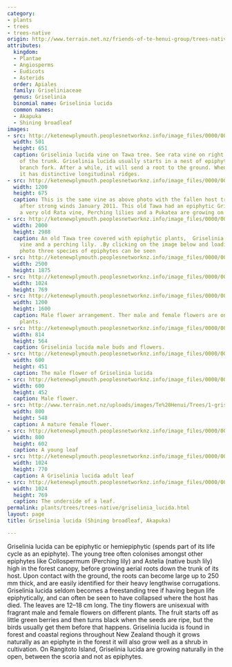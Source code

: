 ```yaml
---
category:
- plants
- trees
- trees-native
origin: http://www.terrain.net.nz/friends-of-te-henui-group/trees-native-botanical-names-g-to-l/akapuka-griselinia-lucida.html
attributes:
  kingdom:
  - Plantae
  - Angiosperms
  - Eudicots
  - Asterids
  order: Apiales
  family: Griseliniaceae
  genus: Griselinia
  binomial name: Griselinia lucida
  common names:
  - Akapuka
  - Shining broadleaf
images:
- src: http://ketenewplymouth.peoplesnetworknz.info/image_files/0000/0000/3688/Griselinia_lucida_vine_on_Tawa_tree__Te_Henui_Walkway_19-10-2009_9-33-31_p.m..jpg
  width: 501
  height: 651
  caption: Griselinia lucida vine on Tawa tree. See rata vine on right side bottom
    of the trunk. Griselinia lucida usually starts in a nest of epiphytes or in a
    branch fork. After a while, it will send a root to the ground. When developed
    it has distinctive longitudinal ridges.
- src: http://ketenewplymouth.peoplesnetworknz.info/image_files/0000/0001/6469/A_fallen_tree_with_Griselinia_lucida_vine.JPG
  width: 1200
  height: 675
  caption: This is the same vine as above photo with the fallen host tree which collapsed
    after strong winds January 2011. This old Tawa had an epiphytic Grisellinia crown,
    a very old Rata vine, Perching lilies and a Pukatea are growing on it.
- src: http://ketenewplymouth.peoplesnetworknz.info/image_files/0000/0000/3703/Griselinia_lucida__on_top_of_Tawa_tree.jpg
  width: 2000
  height: 2988
  caption: An old Tawa tree covered with epiphytic plants,  Griselinia lucida, rata
    vine and a perching lily. .By clicking on the image below and loading a larger
    photo three species of epiphytes can be seen
- src: http://ketenewplymouth.peoplesnetworknz.info/image_files/0000/0006/5489/Griselinia_lucida__Shining_broadleaf_Akapuka_.__188_.JPG
  width: 2500
  height: 1875
- src: http://ketenewplymouth.peoplesnetworknz.info/image_files/0000/0006/5474/Griselinia_lucida__Shining_broadleaf_Akapuka_.__184_.JPG
  width: 1024
  height: 769
- src: http://ketenewplymouth.peoplesnetworknz.info/image_files/0000/0013/1213/1-Griselinia_lucida_flowers_male.JPG
  width: 1200
  height: 1600
  caption: Male flower arrangement. Ther male and female flowers are on different
    plants.
- src: http://ketenewplymouth.peoplesnetworknz.info/image_files/0000/0000/3728/Griselinia_lucida_flowers.JPG
  width: 814
  height: 564
  caption: Griselinia lucida male buds and flowers.
- src: http://ketenewplymouth.peoplesnetworknz.info/image_files/0000/0008/2568/Griselinia_lucida-004.JPG
  width: 600
  height: 451
  caption: The male flower of Griselinia lucida
- src: http://ketenewplymouth.peoplesnetworknz.info/image_files/0000/0013/1218/1-Griselinia_lucida_male_flower.JPG
  width: 600
  height: 452
  caption: Male flower.
- src: http://www.terrain.net.nz/uploads/images/Te%20Henui/Trees/1-grisel_luc_fem8(PS).jpg
  width: 800
  height: 548
  caption: A mature female flower.
- src: http://ketenewplymouth.peoplesnetworknz.info/image_files/0000/0003/5174/Griselinia_lucida__Shining_broadleaf_-003.JPG
  width: 800
  height: 602
  caption: A young leaf
- src: http://ketenewplymouth.peoplesnetworknz.info/image_files/0000/0006/5479/Griselinia_lucida__Shining_broadleaf_Akapuka_.__185_.JPG
  width: 1024
  height: 770
  caption: A Griselinia lucida adult leaf
- src: http://ketenewplymouth.peoplesnetworknz.info/image_files/0000/0006/5484/Griselinia_lucida__Shining_broadleaf_Akapuka_.__187_.JPG
  width: 1024
  height: 769
  caption: The underside of a leaf.
permalink: plants/trees/trees-native/griselinia_lucida.html
layout: page
title: Griselinia lucida (Shining broadleaf, Akapuka)

---
```

Griselinia lucida can be epiphytic or hemiepiphytic (spends part of its life cycle as an epiphyte). The young tree often colonises amongst other epiphytes like Collospermum (Perching lily) and Astelia (native bush lily) high in the forest canopy, before growing aerial roots down the trunk of its host. Upon contact with the ground, the roots can become large up to 250 mm thick, and are easily identified for their heavy lengthwise corrugations. Griselinia lucida seldom becomes a freestanding tree if having begun life epiphytically, and can often be seen to have collapsed where the host has died. The leaves are 12–18 cm long. The tiny flowers are unisexual with fragrant male and female flowers on different plants. The fruit starts off as little green berries and then turns black when the seeds are ripe, but the birds usually get them before that happens. Griselinia lucida is found in forest and coastal regions throughout New Zealand though it grows naturally as an epiphyte in the forest it will also grow well as a shrub in cultivation. On Rangitoto Island, Griselinia lucida are growing naturally in the open, between the scoria and not as epiphytes.  

